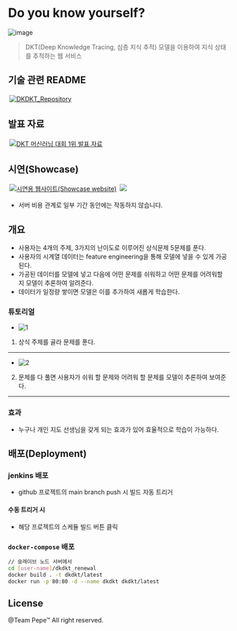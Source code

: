 # Do you know yourself?

![image](https://user-images.githubusercontent.com/52690486/207782214-652a3eee-72ff-4796-adcb-740613384766.png)

> DKT(Deep Knowledge Tracing, 심층 지식 추적) 모델을 이용하여 지식 상태를 추적하는 웹 서비스

## 기술 관련 README
<a class="badge-anchor" target="_blank" rel="noopener noreferrer" href="https://github.com/bcaitech1/p4-dkt-dkdkt"><img style="margin: 3px;" class="badge" title="DKDKT_Repository" src="https://img.shields.io/badge/DKDKT_Repository-yellowgreen?style=for-the-badge&logo=github"></a>

## 발표 자료

<a class="badge-anchor" target="_blank" rel="noopener noreferrer" href="https://www.notion.so/DKT-06-Do-you-Know-DKT-2d73444d1433409fb50a50cce42b0e2b"><img style="margin: 3px;" class="badge" title="DKT 머신러닝 대회 1위 발표 자료" src="https://img.shields.io/badge/DKT 머신러닝 대회 1위 발표 자료(notion)-grey?style=for-the-badge&logo=notion"></a>
  
## 시연(Showcase)

<a class="badge-anchor" target="_blank" rel="noopener noreferrer" href="http://ec2-43-201-15-7.ap-northeast-2.compute.amazonaws.com"><img style="margin: 3px;" class="badge" title="시연용 웹사이트(Showcase website)" src="https://img.shields.io/badge/시연용 웹사이트(Showcase website)-skyblue?style=for-the-badge&logo=googlechrome"></a> <img src="https://badgen.net/badge/status/success/green" >
- 서버 비용 관계로 일부 기간 동안에는 작동하지 않습니다.

## 개요
- 사용자는 4개의 주제, 3가지의 난이도로 이루어진 상식문제 5문제를 푼다.
- 사용자의 시계열 데이터는 feature engineering을 통해 모델에 넣을 수 있게 가공된다.
- 가공된 데이터를 모델에 넣고 다음에 어떤 문제를 쉬워하고 어떤 문제를 어려워할 지 모델이 추론하여 알려준다.
- 데이터가 일정량 쌓이면 모델은 이를 추가하여 새롭게 학습한다.

### 튜토리얼

- ![1](https://user-images.githubusercontent.com/46857207/122681837-3a672200-d231-11eb-8e65-63ccb3b6f21d.gif)
1. 상식 주제를 골라 문제를 푼다.

---

- ![2](https://user-images.githubusercontent.com/46857207/122681900-7d28fa00-d231-11eb-818a-929569e55312.gif)
2. 문제를 다 풀면 사용자가 쉬워 할 문제와 어려워 할 문제를 모델이 추론하여 보여준다.

---

### 효과
-  누구나 개인 지도 선생님을 갖게 되는 효과가 있어 효율적으로 학습이 가능하다.


## 배포(Deployment)

### jenkins 배포

- github 프로젝트의 main branch push 시 빌드 자동 트리거

#### 수동 트리거 시

- 해당 프로젝트의 스케듈 빌드 버튼 클릭

### `docker-compose` 배포

```bash
// 슬레이브 노드 서버에서
cd [user-name]/dkdkt_renewal
docker build . -t dkdkt/latest
docker run -p 80:80 -d --name dkdkt dkdkt/latest
```

## License

@Team Pepe™ All right reserved.

